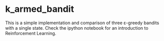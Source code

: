 # k_armed_bandit
  This is a simple implementation and comparison of three ε-greedy bandits with a single state. Check the ipython notebook for an introduction to Reinforcement Learning.
